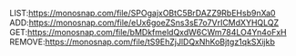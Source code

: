 LIST:https://monosnap.com/file/SPOgajxOBtC5BrDAZZ9RbEHsb9nXa0  
ADD:https://monosnap.com/file/eUx6goeZSns3sE7o7VrICMdXYHQLQZ  
GET:https://monosnap.com/file/bMDkfmeldQxdW6CWm784LO4Yn4oFxH  
REMOVE:https://monosnap.com/file/tS9EhZjJlDQxNhKoBjtgz1qkSXijkb  

